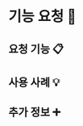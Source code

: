 # 기능 요청 🌟

## 요청 기능 📋
<!-- 어떤 기능을 추가하고 싶은지 설명해주세요. -->

## 사용 사례 💡
<!-- 이 기능이 왜 필요한지, 어떤 문제를 해결하는지 적어주세요. -->

## 추가 정보 ➕
<!-- 참고 자료나 아이디어가 있다면 공유해주세요. -->
